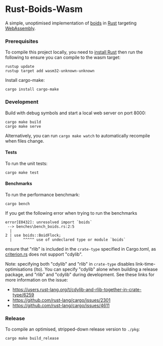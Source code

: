 # Rust-Boids-Wasm

A simple, unoptimised implementation of [boids](https://cs.stanford.edu/people/eroberts/courses/soco/projects/2008-09/modeling-natural-systems/boids.html) in [Rust](https://www.rust-lang.org/) targeting [WebAssembly](https://webassembly.org/).

### Prerequisites

To compile this project locally, you need to [install Rust](https://www.rust-lang.org/tools/install) then run the following to ensure you can compile to the wasm target:

```
rustup update
rustup target add wasm32-unknown-unknown
```

Install cargo-make:

```
cargo install cargo-make
```

### Development

Build with debug symbols and start a local web server on port 8000:

```
cargo make build
cargo make serve
```

Alternatively, you can run `cargo make watch` to automatically recompile when files change.

#### Tests

To run the unit tests:

```
cargo make test
```

#### Benchmarks

To run the performance benchmark:

```
cargo bench
```

If you get the following error when trying to run the benchmarks
```
error[E0432]: unresolved import `boids`
 --> benches\bench_boids.rs:2:5
  |
2 | use boids::BoidFlock;
  |     ^^^^^ use of undeclared type or module `boids`
```

ensure that "rlib" is included in the `crate-type` specified in Cargo.toml, as [criterion.rs](https://github.com/bheisler/criterion.rs) does not support "cdylib". 

Note: specifying both "cdylib" and "rlib" in `crate-type` disables link-time-optimisations (lto). You can specify "cdylib" alone when building a release package, and "rlib" and "cdylib" during development. See these links for more information on the issue:

- https://users.rust-lang.org/t/cdylib-and-rlib-together-in-crate-type/6259
- https://github.com/rust-lang/cargo/issues/2301
- https://github.com/rust-lang/cargo/issues/4611

### Release

To compile an optimised, stripped-down release version to `./pkg`:

```
cargo make build_release
```
